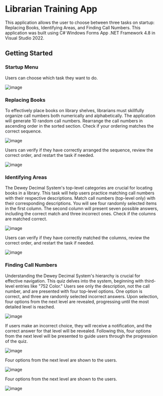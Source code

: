 # Librarian Training App
This application allows the user to choose between three tasks on startup: Replacing Books, Identifying Areas, and Finding Call Numbers.  This application was built using C# Windows Forms App .NET Framework 4.8 in Visual Studio 2022. 

## Getting Started

### Startup Menu
Users can choose which task they want to do.

![image](https://github.com/basgbasg/test/assets/133644970/b21a8cd0-d6a3-44ac-8b44-f013e4c9072e)

### Replacing Books
To effectively place books on library shelves, librarians must skillfully organize call numbers both numerically and alphabetically. The application will generate 10 random call numbers. Rearrange the call numbers in ascending order in the sorted section. Check if your ordering matches the correct sequence.

![image](https://github.com/basgbasg/test/assets/133644970/c19d5369-04bc-4d32-87c0-973927b48726)

Users can verify if they have correctly arranged the sequence, review the correct order, and restart the task if needed.

![image](https://github.com/basgbasg/test/assets/133644970/c4cf6554-cbc1-44fe-bfc8-9c611608e5df)



### Identifying Areas
The Dewey Decimal System's top-level categories are crucial for locating books in a library. This task will help users practice matching call numbers with their respective descriptions. Match call numbers (top-level only) with their corresponding descriptions. You will see four randomly selected items in the first column. The second column will present seven possible answers, including the correct match and three incorrect ones. Check if the columns are matched correct.

![image](https://github.com/basgbasg/test/assets/133644970/8b6f3c30-4f34-4d94-9d73-bb68dbb58a17)

Users can verify if they have correctly matched the columns, review the correct order, and restart the task if needed.

![image](https://github.com/basgbasg/test/assets/133644970/bc5adcc0-8c77-432f-86da-68dcc1a9062a)



### Finding Call Numbers
Understanding the Dewey Decimal System's hierarchy is crucial for effective navigation. This quiz delves into the system, beginning with third-level entries like "752 Color." Users see only the description, not the call number, and are presented with four top-level options. One option is correct, and three are randomly selected incorrect answers. Upon selection, four options from the next level are revealed, progressing until the most detailed level is reached. 

![image](https://github.com/basgbasg/test/assets/133644970/ef9547eb-ae5e-4369-887b-dee4c2375393)

If users make an incorrect choice, they will receive a notification, and the correct answer for that level will be revealed. Following this, four options from the next level will be presented to guide users through the progression of the quiz.

![image](https://github.com/basgbasg/test/assets/133644970/928ee41d-45fa-42ac-ae01-edfba167461d)

Four options from the next level are shown to the users.

![image](https://github.com/basgbasg/test/assets/133644970/2769ae4d-e162-43af-a30f-84a36a4dcafd)

Four options from the next level are shown to the users.

![image](https://github.com/basgbasg/test/assets/133644970/1cf65bc4-b650-41fa-8227-d3791eee983f)

